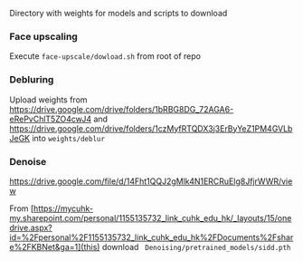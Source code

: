 Directory with weights for models and scripts to download

### Face upscaling

Execute `face-upscale/dowload.sh` from root of repo

### Debluring

Upload weights from https://drive.google.com/drive/folders/1bRBG8DG_72AGA6-eRePvChlT5ZO4cwJ4 and https://drive.google.com/drive/folders/1czMyfRTQDX3j3ErByYeZ1PM4GVLbJeGK into `weights/deblur`

### Denoise

https://drive.google.com/file/d/14Fht1QQJ2gMlk4N1ERCRuElg8JfjrWWR/view

From [https://mycuhk-my.sharepoint.com/personal/1155135732_link_cuhk_edu_hk/_layouts/15/onedrive.aspx?id=%2Fpersonal%2F1155135732_link_cuhk_edu_hk%2FDocuments%2Fshare%2FKBNet&ga=1](this) download ` Denoising/pretrained_models/sidd.pth`
